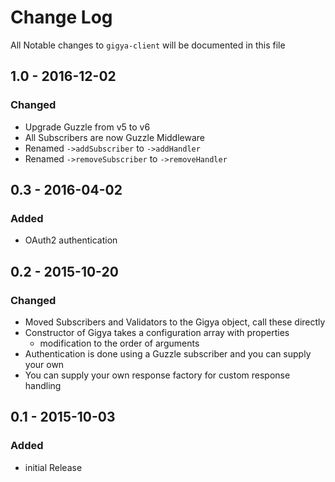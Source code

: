# Change Log

All Notable changes to `gigya-client` will be documented in this file

## 1.0 - 2016-12-02

### Changed
- Upgrade Guzzle from v5 to v6
- All Subscribers are now Guzzle Middleware
- Renamed `->addSubscriber` to `->addHandler`
- Renamed `->removeSubscriber` to `->removeHandler`

## 0.3 - 2016-04-02

### Added
- OAuth2 authentication

## 0.2 - 2015-10-20

### Changed
- Moved Subscribers and Validators to the Gigya object, call these directly
- Constructor of Gigya takes a configuration array with properties
  - modification to the order of arguments
- Authentication is done using a Guzzle subscriber and you can supply your own
- You can supply your own response factory for custom response handling

## 0.1 - 2015-10-03

### Added
- initial Release
